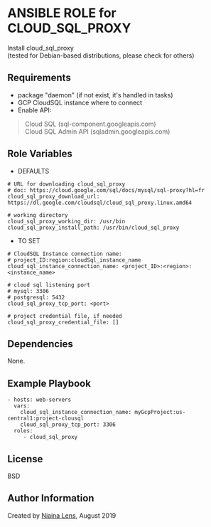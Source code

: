 ANSIBLE ROLE for CLOUD_SQL_PROXY
=========

Install cloud_sql_proxy  
(tested for Debian-based distributions, please check for others)

Requirements
------------

- package "daemon" (if not exist, it's handled in tasks)
- GCP CloudSQL instance where to connect
- Enable API: 
> Cloud SQL (sql-component.googleapis.com)  
> Cloud SQL Admin API (sqladmin.googleapis.com)

Role Variables
--------------

- DEFAULTS
    
```
# URL for downloading cloud_sql_proxy
# doc: https://cloud.google.com/sql/docs/mysql/sql-proxy?hl=fr
cloud_sql_proxy_download_url: https://dl.google.com/cloudsql/cloud_sql_proxy.linux.amd64
```
```
# working directory
cloud_sql_proxy_working_dir: /usr/bin
cloud_sql_proxy_install_path: /usr/bin/cloud_sql_proxy
```

- TO SET

```
# CloudSQL Instance connection name:
# project_ID:region:cloudSql_instance_name
cloud_sql_instance_connection_name: <project_ID>:<region>:<instance_name>
```
```
# cloud sql listening port
# mysql: 3306
# postgresql: 5432
cloud_sql_proxy_tcp_port: <port>
```
```
# project credential file, if needed
cloud_sql_proxy_credential_file: []
```

Dependencies
------------

None.

Example Playbook
----------------

    - hosts: web-servers
      vars:
        cloud_sql_instance_connection_name: myGcpProject:us-central1:project-clousql
        cloud_sql_proxy_tcp_port: 3306    
      roles:
         - cloud_sql_proxy

License
-------

BSD

Author Information
------------------

Created by [Niaina Lens](https://github.com/niainaLens), August 2019
